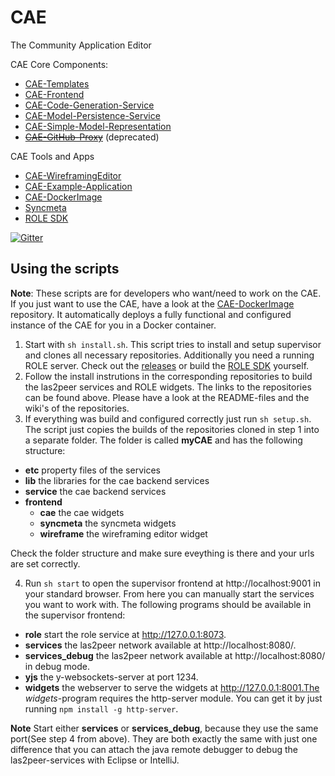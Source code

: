 # CAE
The Community Application Editor

CAE Core Components:
* [CAE-Templates](https://github.com/rwth-acis/CAE-Templates)
* [CAE-Frontend](https://github.com/rwth-acis/CAE-Frontend)
* [CAE-Code-Generation-Service](https://github.com/rwth-acis/CAE-Code-Generation-Service)
* [CAE-Model-Persistence-Service](https://github.com/rwth-acis/CAE-Model-Persistence-Service)
* [CAE-Simple-Model-Representation](https://github.com/rwth-acis/CAE-Simple-Model-Representation)
* ~~[CAE-GitHub-Proxy](https://github.com/rwth-acis/CAE-GitHub-Proxy)~~ (deprecated)

CAE Tools and Apps
* [CAE-WireframingEditor](https://github.com/rwth-acis/CAE-WireframingEditor)
* [CAE-Example-Application](https://github.com/rwth-acis/CAE-Example-Application)
* [CAE-DockerImage](https://github.com/rwth-acis/CAE-DockerImage)
* [Syncmeta](https://github.com/rwth-acis/syncmeta)
* [ROLE SDK](https://github.com/rwth-acis/ROLE-SDK)

[![Gitter](https://badges.gitter.im/rwth-acis/CAE.svg)](https://gitter.im/rwth-acis/CAE?utm_source=badge&utm_medium=badge&utm_campaign=pr-badge)

## Using the scripts
__Note__: These scripts are for developers who want/need to work on the CAE.
 If you just want to use the CAE, have a look at the [CAE-DockerImage](https://github.com/rwth-acis/CAE-DockerImage) repository. It automatically deploys a fully functional and configured instance of the CAE for you in a Docker container.
1. Start with ```sh install.sh```.
    This script tries to install and setup supervisor and clones all necessary repositories.
    Additionally you need a running ROLE server. Check out the [releases](https://github.com/rwth-acis/ROLE-SDK/releases) or build the [ROLE SDK](https://github.com/rwth-acis/ROLE-SDK)
 yourself.
2. Follow the install instrutions in the corresponding repositories to build the las2peer services and ROLE widgets. The links to the repositories can be found above. Please have a look at the README-files and the wiki's of the repositories.
3. If everything was build and configured correctly just run ```sh setup.sh```. 
The script just copies the builds of the repositories cloned in step 1 into a separate folder.
The folder is called __myCAE__ and has the following structure:
 * __etc__ property files of the services
 * __lib__ the libraries for the cae backend services
 * __service__ the cae backend services
 * __frontend__
    * __cae__ the cae widgets
    * __syncmeta__ the syncmeta widgets
    * __wireframe__ the wireframing editor widget

Check the folder structure and make sure eveything is there and your urls are set correctly.


4. Run ```sh start``` to open the supervisor frontend at http://localhost:9001 in your standard browser. From here you can manually start the services you want to work with. 
The following programs should be available in the supervisor frontend:
* __role__ start the role service at http://127.0.0.1:8073.
* __services__ the las2peer network available at http://localhost:8080/.
* __services_debug__ the las2peer network available at http://localhost:8080/ in debug mode.
* __yjs__ the y-websockets-server at port 1234.
* __widgets__ the webserver to serve the widgets at http://127.0.0.1:8001.The _widgets_-program requires the http-server module. You can get it by just running ```npm install -g http-server```.

__Note__
Start either __services__ or __services_debug__, because they use the same port(See step 4 from above). They are both exactly the same with just one difference that you can attach the java remote debugger to debug the las2peer-services with Eclipse or IntelliJ.

